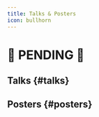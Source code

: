 ```yaml
---
title: Talks & Posters
icon: bullhorn
---
```



# :construction: PENDING :construction:


## <i class="fa fa-comment-o" aria-hidden="true"></i> Talks {#talks}




## <i class="fa fa-file-image-o" aria-hidden="true"></i> Posters {#posters}

